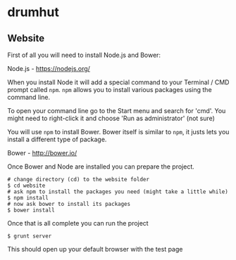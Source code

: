 # drumhut

## Website

First of all you will need to install Node.js and Bower:

Node.js - https://nodejs.org/

When you install Node it will add a special command to your Terminal / CMD prompt called `npm`.
`npm` allows you to install various packages using the command line.

To open your command line go to the Start menu and search for 'cmd'. You might need to right-click it and choose 'Run as administrator' (not sure)

You will use `npm` to install Bower. Bower itself is similar to `npm`, it justs lets you install a different type of package.

Bower - http://bower.io/

Once Bower and Node are installed you can prepare the project.

    # change directory (cd) to the website folder
    $ cd website
    # ask npm to install the packages you need (might take a little while)
    $ npm install
    # now ask bower to install its packages
    $ bower install

Once that is all complete you can run the project

    $ grunt server

This should open up your default browser with the test page

